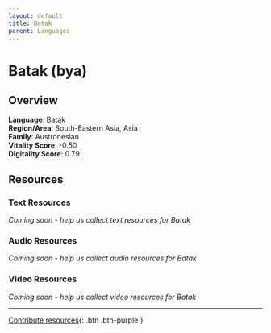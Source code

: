 ```yaml
---
layout: default
title: Batak
parent: Languages
---
```


# Batak (bya)

## Overview

**Language**: Batak  
**Region/Area**: South-Eastern Asia, Asia  
**Family**: Austronesian  
**Vitality Score**: -0.50  
**Digitality Score**: 0.79  

## Resources

### Text Resources
*Coming soon - help us collect text resources for Batak*

### Audio Resources
*Coming soon - help us collect audio resources for Batak*

### Video Resources
*Coming soon - help us collect video resources for Batak*

---

[Contribute resources](https://fairtrain.github.io/){: .btn .btn-purple }

